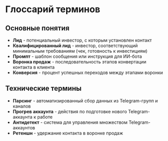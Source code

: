 # Глоссарий терминов

## Основные понятия
- **Лид** - потенциальный инвестор, с которым установлен контакт
- **Квалифицированный лид** - инвестор, соответствующий минимальным требованиям (чек, готовность к инвестициям)
- **Промпт** - шаблон сообщения или инструкция для ИИ-бота
- **Воронка продаж** - последовательность этапов конвертации контакта в клиента
- **Конверсия** - процент успешных переходов между этапами воронки

## Технические термины
- **Парсинг** - автоматизированный сбор данных из Telegram-групп и каналов
- **Прогрев аккаунта** - действия по подготовке нового Telegram-аккаунта к работе
- **Антидетект** - система для управления множеством Telegram-аккаунтов
- **Ретеншн** - удержание контакта в воронке продаж
